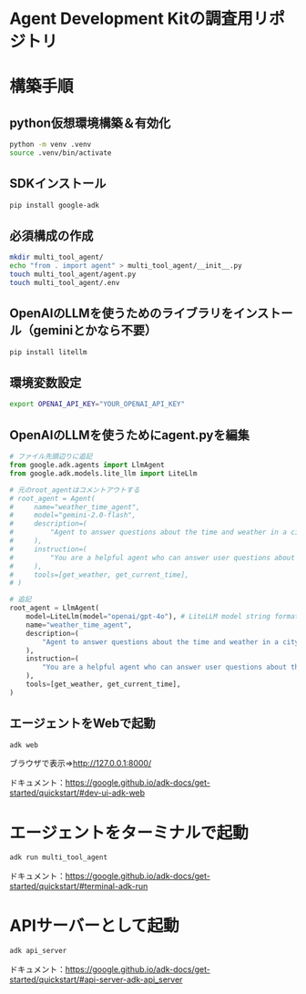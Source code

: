 

# **Agent Development Kitの調査用リポジトリ**

# 構築手順
## python仮想環境構築＆有効化
```bash
python -m venv .venv
source .venv/bin/activate
```

## SDKインストール
```bash
pip install google-adk
```

## 必須構成の作成
```bash
mkdir multi_tool_agent/
echo "from . import agent" > multi_tool_agent/__init__.py
touch multi_tool_agent/agent.py
touch multi_tool_agent/.env
```

## OpenAIのLLMを使うためのライブラリをインストール（geminiとかなら不要）
```bash
pip install litellm
```

## 環境変数設定
```bash
export OPENAI_API_KEY="YOUR_OPENAI_API_KEY"
```

## OpenAIのLLMを使うためにagent.pyを編集

```python
# ファイル先頭辺りに追記
from google.adk.agents import LlmAgent
from google.adk.models.lite_llm import LiteLlm

# 元のroot_agentはコメントアウトする
# root_agent = Agent(
#     name="weather_time_agent",
#     model="gemini-2.0-flash",
#     description=(
#         "Agent to answer questions about the time and weather in a city."
#     ),
#     instruction=(
#         "You are a helpful agent who can answer user questions about the time and weather in a city."
#     ),
#     tools=[get_weather, get_current_time],
# )

# 追記
root_agent = LlmAgent(
    model=LiteLlm(model="openai/gpt-4o"), # LiteLLM model string format
    name="weather_time_agent",
    description=(
        "Agent to answer questions about the time and weather in a city."
    ),
    instruction=(
        "You are a helpful agent who can answer user questions about the time and weather in a city."
    ),
    tools=[get_weather, get_current_time],
)
```

## エージェントをWebで起動
```bash
adk web
```
ブラウザで表示=>http://127.0.0.1:8000/

ドキュメント：https://google.github.io/adk-docs/get-started/quickstart/#dev-ui-adk-web

# エージェントをターミナルで起動
```bash
adk run multi_tool_agent
```

ドキュメント：https://google.github.io/adk-docs/get-started/quickstart/#terminal-adk-run

# APIサーバーとして起動
```bash
adk api_server
```

ドキュメント：https://google.github.io/adk-docs/get-started/quickstart/#api-server-adk-api_server